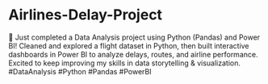 # Airlines-Delay-Project
🚀 Just completed a Data Analysis project using Python (Pandas) and Power BI!  Cleaned and explored a flight dataset in Python, then built interactive dashboards in Power BI to analyze delays, routes, and airline performance.  Excited to keep improving my skills in data storytelling &amp; visualization.  #DataAnalysis #Python #Pandas #PowerBI
